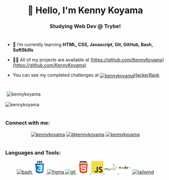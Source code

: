 <h1 align="center"> 👋 Hello, I'm Kenny Koyama</h1>
<h3 align="center">Studying Web Dev @ Trybe!</h3>

<h1></h1>

- 🌱 I’m currently learning **HTML, CSS, Javascript, Git, GitHub, Bash, SoftSkills**

- 👨‍💻 All of my projects are available at [https://github.com/KennyKoyama](https://github.com/KennyKoyama)

- You can see my completed challenges at <a href="https://www.hackerrank.com/kennykoyama" target="blank"><img align="center" src="https://raw.githubusercontent.com/rahuldkjain/github-profile-readme-generator/master/src/images/icons/Social/hackerrank.svg" alt="kennykoyama" height="30" width="40" />HackerRank</a>


<h1></h1>

<p>&nbsp;<img align="center" src="https://github-readme-stats.vercel.app/api?username=kennykoyama&show_icons=true&theme=dracula&hide_border=true&locale=en" alt="kennykoyama" /></p>

<p><img align="center" src="https://github-readme-stats.vercel.app/api/top-langs?username=kennykoyama&show_icons=true&theme=dracula&hide_border=true&locale=en&layout=compact" alt="kennykoyama" /></p>

<h1></h1>

<h3 align="left">Connect with me:</h3>
<p align="center">
<a href="https://dev.to/kennykoyama" target="blank"><img align="center" src="https://raw.githubusercontent.com/rahuldkjain/github-profile-readme-generator/master/src/images/icons/Social/devto.svg" alt="kennykoyama" height="30" width="40" /></a>
<a href="https://medium.com/@kennykoyama" target="blank"><img align="center" src="https://raw.githubusercontent.com/rahuldkjain/github-profile-readme-generator/master/src/images/icons/Social/medium.svg" alt="@kennykoyama" height="30" width="40" /></a>
<a href="https://www.hackerrank.com/kennykoyama" target="blank"><img align="center" src="https://raw.githubusercontent.com/rahuldkjain/github-profile-readme-generator/master/src/images/icons/Social/hackerrank.svg" alt="kennykoyama" height="30" width="40" /></a>
</p>

<h1></h1>

<h3 align="left">Languages and Tools:</h3>
<p align="center"> <a href="https://www.gnu.org/software/bash/" target="_blank" rel="noreferrer"> <img src="https://www.vectorlogo.zone/logos/gnu_bash/gnu_bash-icon.svg" alt="bash" width="40" height="40"/> </a> <a href="https://www.w3schools.com/css/" target="_blank" rel="noreferrer"> <img src="https://raw.githubusercontent.com/devicons/devicon/master/icons/css3/css3-original-wordmark.svg" alt="css3" width="40" height="40"/> </a> <a href="https://www.figma.com/" target="_blank" rel="noreferrer"> <img src="https://www.vectorlogo.zone/logos/figma/figma-icon.svg" alt="figma" width="40" height="40"/> </a> <a href="https://git-scm.com/" target="_blank" rel="noreferrer"> <img src="https://www.vectorlogo.zone/logos/git-scm/git-scm-icon.svg" alt="git" width="40" height="40"/> </a> <a href="https://www.w3.org/html/" target="_blank" rel="noreferrer"> <img src="https://raw.githubusercontent.com/devicons/devicon/master/icons/html5/html5-original-wordmark.svg" alt="html5" width="40" height="40"/> </a> <a href="https://developer.mozilla.org/en-US/docs/Web/JavaScript" target="_blank" rel="noreferrer"> <img src="https://raw.githubusercontent.com/devicons/devicon/master/icons/javascript/javascript-original.svg" alt="javascript" width="40" height="40"/> </a> <a href="https://www.mysql.com/" target="_blank" rel="noreferrer"> <img src="https://raw.githubusercontent.com/devicons/devicon/master/icons/mysql/mysql-original-wordmark.svg" alt="mysql" width="40" height="40"/> </a> <a href="https://nodejs.org" target="_blank" rel="noreferrer"> <img src="https://raw.githubusercontent.com/devicons/devicon/master/icons/nodejs/nodejs-original-wordmark.svg" alt="nodejs" width="40" height="40"/> </a> <a href="https://tailwindcss.com/" target="_blank" rel="noreferrer"> <img src="https://www.vectorlogo.zone/logos/tailwindcss/tailwindcss-icon.svg" alt="tailwind" width="40" height="40"/> </a> </p>
